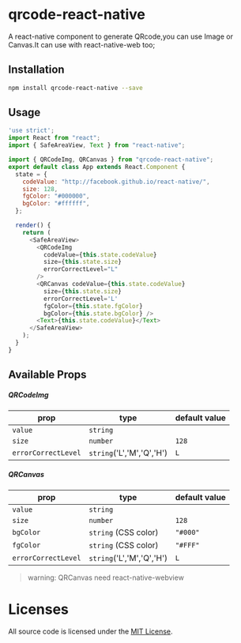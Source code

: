 # qrcode-react-native
A react-native component to generate QRcode,you can use Image or Canvas.It can use with react-native-web too;
## Installation
```sh
npm install qrcode-react-native --save
```
## Usage
```js
'use strict';
import React from "react";
import { SafeAreaView, Text } from "react-native";

import { QRCodeImg, QRCanvas } from "qrcode-react-native";
export default class App extends React.Component {
  state = {
    codeValue: "http://facebook.github.io/react-native/",
    size: 128,
    fgColor: "#000000",
    bgColor: "#ffffff",
  };

  render() {
    return (
      <SafeAreaView>
        <QRCodeImg
          codeValue={this.state.codeValue}
          size={this.state.size}
          errorCorrectLevel="L"
        />
        <QRCanvas codeValue={this.state.codeValue}
          size={this.state.size}
          errorCorrectLevel='L'
          fgColor={this.state.fgColor}
          bgColor={this.state.bgColor} />
        <Text>{this.state.codeValue}</Text>
      </SafeAreaView>
    );
  }
}
```
## Available Props

##### QRCodeImg
prop      | type                 | default value
----------|----------------------|--------------
`value`   | `string`             | ` `
`size`    | `number`             | `128`
`errorCorrectLevel` | `string`('L','M','Q','H') | `L`

##### QRCanvas
prop      | type                 | default value
----------|----------------------|--------------
`value`   | `string`             | ` `
`size`    | `number`             | `128`
`bgColor` | `string` (CSS color) | `"#000"`
`fgColor` | `string` (CSS color) | `"#FFF"`
`errorCorrectLevel` | `string`('L','M','Q','H') | `L`

>warning: QRCanvas need react-native-webview

# Licenses

All source code is licensed under the [MIT License](https://github.com/lzhwWeb/qrcode-react-native/blob/main/LICENSE).
